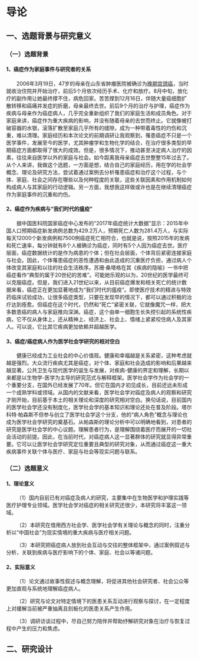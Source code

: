 # 导论
## 一、选题背景与研究意义
### （一）选题背景
#### 1、癌症作为家庭事件与研究者的关系 
&emsp;&emsp;2006年3月19日，47岁的母亲在山东省肿瘤医院被确诊为[晚期宫颈癌](宫颈部位恶性腺瘤IV期，癌细胞已经扩散至盆骨和肠粘膜)，当时就收治住院并开始治疗，前后5个月依次经历手术、化疗和放疗。8月中旬，放化疗的副作用让她最终撑不住，病危回家。苦苦撑到12月16日，伴随大量癌细胞扩散转移和癌痛并发症的折磨，母亲最终去世。前后9个月的治疗与护理，癌症作为疾病与母亲作为癌症病人，几乎完全重新组织了我们的家庭生活和成员角色。对于家庭来讲，癌症作为重大疾病的影响，并没有随着母亲的去世而终止。它就像被打破容器的水银，滚落扩散至家庭几乎所有的缝隙，成为一种带着毒性的灼伤和沉重，难以清理。家庭经历和本次论文的前期调研让我观察到，罹患癌症不只是一个医学事件，发展至今的医学，尤其肿瘤学和生物化学的结合，在治疗很多类型的早期癌症方面都取得了很大的成效。但是，很多情况下，推动甚至决定病人治疗的因素，往往来自医学以外的家庭与社会。如今距离我母亲癌症去世整整15年过去了。从个人来讲，我做这个选题，一方面是想，结合自己的家庭经历，用在学的社会学概念、理论及研究方法，尝试着通过案例去分析罹患癌症和治疗这个过程，与个体、家庭、社会之间存在哪些以及何种程度的关联，这些关联因素和作用机制如何构成病人与其家庭的行动逻辑。另一方面，我想我这样做或许也是在继续清理癌症作为家庭事件的沉重和灼伤。
#### 2、癌症作为疾病与“我们时代的瘟疫”
&emsp;&emsp;据中国医科院国家癌症中心发布的“2017年癌症统计大数据”显示：2015年中国人口预期癌症新发病例总数为429.2万人，预期死亡人数为281.4万人，与实际每天12000个新发病例和7500例癌症死亡相符合，也就是说，按照2015年的发病和死亡速率，每分钟就有8个人被确诊为癌症，同时有5个人因为癌症去世。医疗层面，癌症数据统计的是作为病患的个体；但在社会层面，个体背后紧密连接家庭与社会。因此，个体罹患癌症的恶性遭遇和由此造成的沉重医疗负担，通过病人个体改变其家庭和以往的社会生活秩序。苏珊·桑塔格在其《疾病的隐喻》一书中把癌症看作“典型的属于20世纪的苦难”。可能她乐观的以为，20世纪的医学最终可以克服癌症。但是，我们进入21世纪以来，从目前癌症爆发和相关死亡的统计数据来看，癌症正在更加显著地成为“我们时代的瘟疫”。即使医疗技术的精进与特效药临床试验成功，让很多癌症类型，只要在发现早的情况下，都可以通过积极的治疗达到痊愈。但癌症在这个时代，仍然和“死亡”紧密关联，它就像魔咒一样，把大多数患癌的病人与家庭推向深渊。癌症，这个由单一细胞生长失控引起的系统性疾病，它不仅从身体上，还从精神上、经济上、社会上、情绪上紧紧咬住病人及其家人。可以说，它比其它疾病更加依赖并超越医学。
#### 3、癌症/癌症病人作为医学社会学研究的相对空白
&emsp;&emsp;健康已经成为工业社会的中心价值观。健康和幸福越是关系紧密，这种考虑就越是强烈。大众流行疾病尤其是癌症，对个体、家庭和社会造成的影响和后果越来越显著。公共卫生与现代医学的诞生与发展，对疾病-健康的界定和理解，长期以来都是以生物学-医学为主导的研究范式与解释框架。医学社会学作为社会学的一个重要分支，在国外已经发展了70年。但它在国内才初见成长，目前还远未形成一个成熟学科或领域。从国内的文献来看，医学社会学对癌症及病人的观察和研究才刚开始，目前基于本土的相关理论和深度的研究相对空白。换句话说，目前国内的医学社会学还没有制度化，医学社会学的基本知识和理论还处在普及阶段。塔尔科特·帕森斯不但参与创立了医学社会学这个分支，他的“病人角色”概念与理论也成为医学社会学研究的奠基石。从帕森斯的理论分析中可以明确地看到，对患者的研究是医学社会学的中心议题。理解患者行为，是理解围绕着医疗而展开的一切社会活动的前提。因此，在当前时代，对癌症病人这一显著群体的研究就显得异常重要。它可以让医学社会学研究定位重要且典型的研究对象，从而通过癌症这一重大疾病事件关联个体与医疗、家庭与社会等现实问题与联系。
### （二）选题意义
#### 1、理论意义
&emsp;&emsp;（1）国内目前已有对癌症及病人的研究，主要集中在生物医学和护理实践等医疗护理专业领域。医学社会学对癌症的相关研究还很少，本研究将丰富这一领域。

&emsp;&emsp;（2）本研究在借用西方社会学、医学社会学有关理论与概念的同时，注重分析以“中国社会”为现实情境的重大疾病与医疗相关问题。

&emsp;&emsp;（3）本研究把癌症病人放到社会互动与交往的整体框架中，通过案例叙述与分析，关联到疾病与医疗影响下的个体、家庭、社会以等诸问题。

#### 2、实际意义
&emsp;&emsp;（1）论文通过故事性叙述与概念理解，将促进其他社会研究者、社会公众等更加直观与系统地理解癌症病人。

&emsp;&emsp;（2）研究与论文对特定情境下的医患关系互动进行观察与探讨，在一定程度上对缓解当前被严重抽离且刻板化的医患关系产生作用。

&emsp;&emsp;（3）调研访谈过程中，尽自己努力陪伴并帮助纾解研究对象在治疗与恢复过程中产生的压力和焦虑。

## 二、研究设计
